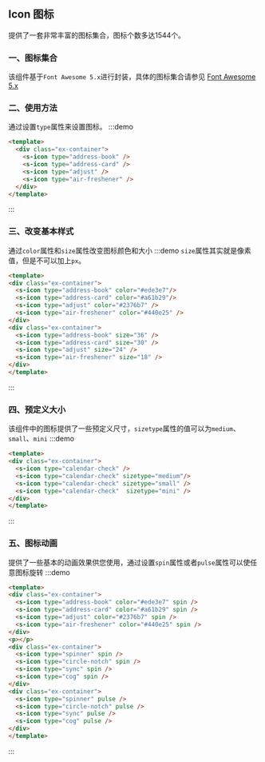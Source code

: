 ## Icon 图标
提供了一套非常丰富的图标集合，图标个数多达1544个。

### 一、图标集合
该组件基于`Font Awesome 5.x`进行封装，具体的图标集合请参见 [Font Awesome 5.x](https://fa5.dashgame.com/#/%E5%9B%BE%E6%A0%87)

### 二、使用方法
通过设置`type`属性来设置图标。
:::demo 
```html
<template>
  <div class="ex-container">
    <s-icon type="address-book" />
    <s-icon type="address-card" />
    <s-icon type="adjust" />
    <s-icon type="air-freshener" />
  </div>
</template>
```
:::


### 三、改变基本样式
通过`color`属性和`size`属性改变图标颜色和大小
:::demo `size`属性其实就是像素值，但是不可以加上`px`。
```html
<template>
<div class="ex-container">
  <s-icon type="address-book" color="#ede3e7"/>
  <s-icon type="address-card" color="#a61b29"/>
  <s-icon type="adjust" color="#2376b7" />
  <s-icon type="air-freshener" color="#440e25" />
</div>
<div class="ex-container">
  <s-icon type="address-book" size="36" />
  <s-icon type="address-card" size="30" />
  <s-icon type="adjust" size="24" />
  <s-icon type="air-freshener" size="18" />
</div>
</template>
```
:::

### 四、预定义大小
该组件中的图标提供了一些预定义尺寸，`sizetype`属性的值可以为`medium`、`small`、`mini`
:::demo 
```html
<template>
<div class="ex-container">
  <s-icon type="calendar-check" />
  <s-icon type="calendar-check" sizetype="medium"/>
  <s-icon type="calendar-check" sizetype="small" />
  <s-icon type="calendar-check"  sizetype="mini" />
</div>
</template>
```
:::

### 五、图标动画
提供了一些基本的动画效果供您使用，通过设置`spin`属性或者`pulse`属性可以使任意图标旋转
:::demo 
```html
<template>
<div class="ex-container">
  <s-icon type="address-book" color="#ede3e7" spin />
  <s-icon type="address-card" color="#a61b29" spin />
  <s-icon type="adjust" color="#2376b7" spin />
  <s-icon type="air-freshener" color="#440e25" spin />
</div>
<p></p>
<div class="ex-container">
  <s-icon type="spinner" spin />
  <s-icon type="circle-notch" spin />
  <s-icon type="sync" spin />
  <s-icon type="cog" spin />
</div>
<div class="ex-container">
  <s-icon type="spinner" pulse />
  <s-icon type="circle-notch" pulse />
  <s-icon type="sync" pulse />
  <s-icon type="cog" pulse />
</div>
</template>
```
:::